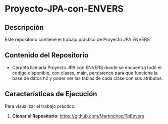 # Proyecto-JPA-con-ENVERS
## Descripción
Este repositorio contiene el trabajo práctico de Proyecto JPA ENVERS
## Contenido del Repositorio
- Carpeta llamada Proyecto JPA con ENVERS donde se encuentra todo el codigo disponible, con clases, main, persistence para que funcione la base de datos h2 y poder ver las tablas de cada clase con sus atributos.

## Características de Ejecución
Para visualizar el trabajo práctico:

1. **Clonar el Repositorio**:
   https://github.com/Martinchox/TpEnvers
